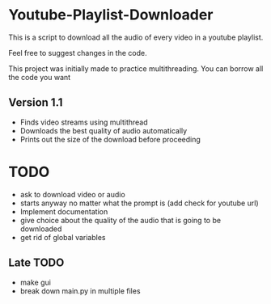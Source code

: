 # Youtube-Playlist-Downloader
This is a script to download all the audio of every video in a youtube playlist. 

Feel free to suggest changes in the code. 

This project was initially made to practice multithreading. You can borrow all the code you want

## Version 1.1
- Finds video streams using multithread
- Downloads the best quality of audio automatically
- Prints out the size of the download before proceeding

# TODO 
- ask to download video or audio
- starts anyway no matter what the prompt is (add check for youtube url)
- Implement documentation
- give choice about the quality of the audio that is going to be downloaded
- get rid of global variables 

## Late TODO
- make gui
- break down main.py in multiple files
